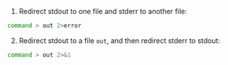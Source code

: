 1. Redirect stdout to one file and stderr to another file:
```bash
command > out 2>error
```
2. Redirect stdout to a file `out`, and then redirect stderr to stdout:
```bash
command > out 2>&1
```
